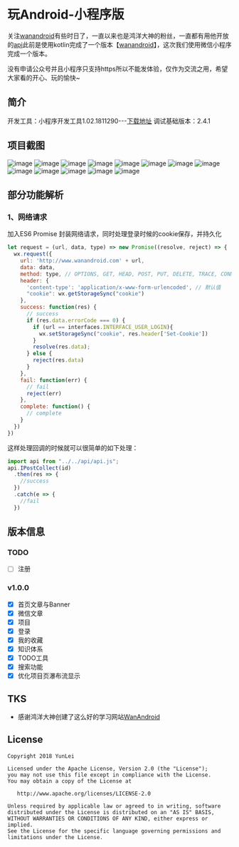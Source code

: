 # 玩Android-小程序版

关注[wanandroid](http://www.wanandroid.com)有些时日了，一直以来也是鸿洋大神的粉丝，一直都有用他开放的[api](http://www.wanandroid.com/blog/show/2)此前是使用kotlin完成了一个版本【[wanandroid](https://github.com/leiyun1993/WanAndroid)】，这次我们使用微信小程序完成一个版本。

没有申请公众号并且小程序只支持https所以不能发体验，仅作为交流之用，希望大家看的开心、玩的愉快~

## 简介
开发工具：小程序开发工具1.02.1811290---[下载地址](https://developers.weixin.qq.com/miniprogram/dev/devtools/download.html)
调试基础版本：2.4.1
 
## 项目截图

![image](https://github.com/leiyun1993/wanandroid-mini/raw/master/screenshot/1.jpg)
![image](https://github.com/leiyun1993/wanandroid-mini/raw/master/screenshot/2.jpg)
![image](https://github.com/leiyun1993/wanandroid-mini/raw/master/screenshot/3.jpg)
![image](https://github.com/leiyun1993/wanandroid-mini/raw/master/screenshot/4.jpg)
![image](https://github.com/leiyun1993/wanandroid-mini/raw/master/screenshot/5.jpg)
![image](https://github.com/leiyun1993/wanandroid-mini/raw/master/screenshot/6.jpg)
![image](https://github.com/leiyun1993/wanandroid-mini/raw/master/screenshot/7.jpg)
![image](https://github.com/leiyun1993/wanandroid-mini/raw/master/screenshot/8.jpg)
![image](https://github.com/leiyun1993/wanandroid-mini/raw/master/screenshot/9.jpg)
![image](https://github.com/leiyun1993/wanandroid-mini/raw/master/screenshot/10.jpg)
![image](https://github.com/leiyun1993/wanandroid-mini/raw/master/screenshot/11.jpg)
![image](https://github.com/leiyun1993/wanandroid-mini/raw/master/screenshot/12.jpg)
![image](https://github.com/leiyun1993/wanandroid-mini/raw/master/screenshot/13.jpg)

## 部分功能解析

### 1、网络请求
加入ES6 Promise 封装网络请求，同时处理登录时候的cookie保存，并持久化
``` JavaScript 
let request = (url, data, type) => new Promise((resolve, reject) => {
  wx.request({
    url: 'http://www.wanandroid.com' + url,
    data: data,
    method: type, // OPTIONS, GET, HEAD, POST, PUT, DELETE, TRACE, CONNECT
    header: {
      'content-type': 'application/x-www-form-urlencoded', // 默认值
      "cookie": wx.getStorageSync("cookie")
    },
    success: function(res) {
      // success
      if (res.data.errorCode === 0) {
        if (url == interfaces.INTERFACE_USER_LOGIN){
          wx.setStorageSync("cookie", res.header['Set-Cookie'])
        }
        resolve(res.data);
      } else {
        reject(res.data)
      }
    },
    fail: function(err) {
      // fail
      reject(err)
    },
    complete: function() {
      // complete
    }
  })
})
```
这样处理回调的时候就可以很简单的如下处理：
```JavaScript
import api from "../../api/api.js";
api.IPostCollect(id)
  .then(res => {
    //success
  })
  .catch(e => {
    //fail
  })
```

## 版本信息
### TODO
- [ ] 注册
### v1.0.0
- [x] 首页文章与Banner
- [x] 微信文章
- [x] 项目
- [x] 登录
- [x] 我的收藏
- [x] 知识体系
- [x] TODO工具
- [x] 搜索功能
- [x] 优化项目页瀑布流显示

## TKS
* 感谢鸿洋大神创建了这么好的学习网站[WanAndroid](http://www.wanandroid.com)

## License
```text
Copyright 2018 YunLei

Licensed under the Apache License, Version 2.0 (the "License");
you may not use this file except in compliance with the License.
You may obtain a copy of the License at

   http://www.apache.org/licenses/LICENSE-2.0

Unless required by applicable law or agreed to in writing, software
distributed under the License is distributed on an "AS IS" BASIS,
WITHOUT WARRANTIES OR CONDITIONS OF ANY KIND, either express or implied.
See the License for the specific language governing permissions and
limitations under the License.
```
